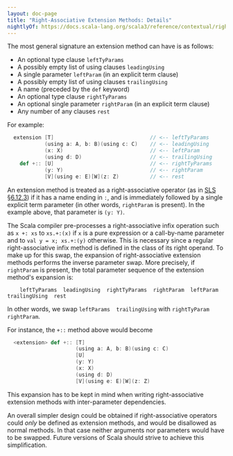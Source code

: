 ```yaml
---
layout: doc-page
title: "Right-Associative Extension Methods: Details"
nightlyOf: https://docs.scala-lang.org/scala3/reference/contextual/right-associative-extension-methods.html
---
```


<!-- In case the names of the clauses are modified, also modify them in ClassLikeSupport, Desugar, and RefinedPrinter -->

The most general signature an extension method can have is as follows:
  - An optional type clause `leftTyParams`
  - A possibly empty list of using clauses `leadingUsing`
  - A single parameter `leftParam` (in an explicit term clause)
  - A possibly empty list of using clauses `trailingUsing`
  - A name (preceded by the `def` keyword)
  - An optional type clause `rightTyParams`
  - An optional single parameter `rightParam` (in an explicit term clause)
  - Any number of any clauses `rest`

For example:

```scala
  extension [T]                               // <-- leftTyParams
            (using a: A, b: B)(using c: C)    // <-- leadingUsing
            (x: X)                            // <-- leftParam
            (using d: D)                      // <-- trailingUsing
    def +:: [U]                               // <-- rightTyParams
            (y: Y)                            // <-- rightParam
            [V](using e: E)[W](z: Z)          // <-- rest
```


An extension method is treated as a right-associative operator
(as in [SLS §6.12.3](https://www.scala-lang.org/files/archive/spec/2.13/06-expressions.html#infix-operations))
if it has a name ending in `:`, and is immediately followed by a
single explicit term parameter (in other words, `rightParam` is present). In the example above, that parameter is `(y: Y)`.

The Scala compiler pre-processes a right-associative infix operation such as `x +: xs`
to `xs.+:(x)` if `x` is a pure expression or a call-by-name parameter and to `val y = x; xs.+:(y)` otherwise. This is necessary since a regular right-associative infix method
is defined in the class of its right operand. To make up for this swap,
the expansion of right-associative extension methods performs the inverse parameter swap. More precisely, if `rightParam` is present, the total parameter sequence
of the extension method's expansion is:

```
    leftTyParams  leadingUsing  rightTyParams  rightParam  leftParam  trailingUsing  rest
```

In other words, we swap `leftParams  trailingUsing` with `rightTyParam  rightParam`.

For instance, the `+::` method above would become

```scala
  <extension> def +:: [T]
                      (using a: A, b: B)(using c: C)
                      [U]
                      (y: Y)
                      (x: X)
                      (using d: D)
                      [V](using e: E)[W](z: Z)
```

This expansion has to be kept in mind when writing right-associative extension
methods with inter-parameter dependencies.

An overall simpler design could be obtained if right-associative operators could _only_ be defined as extension methods, and would be disallowed as normal methods. In that case neither arguments nor parameters would have to be swapped. Future versions of Scala should strive to achieve this simplification.
